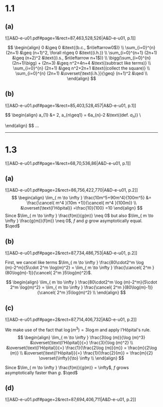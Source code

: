 
# 1.1

## (a)
![[A&D-e-u01.pdf#page=1&rect=87,463,528,526|A&D-e-u01, p.1]]


$$
\begin{align}
0 &\geq 0 &\text{(b.c., $n\leftarrow0$)} \\
\sum_{i=0}^{n} (2n+1) &\geq (n+1)^2, \forall n\geq 0 &\text{(i.h.)} \\
\sum_{i=0}^{n+1} (2n+1) &\geq (n+2)^2 &\text{(i.s., $n\leftarrow n+1$)} \\
\bigg(\sum_{i=0}^{n} (2n+1)\bigg) + (2n+3) &\geq n^2+4n+4 &\text{(subtract like terms)} \\
\sum_{i=0}^{n} (2n+1) &\geq n^2+2n+1 &\text{(collect the square)} \\
\sum_{i=0}^{n} (2n+1) &\overset{\text{i.h.}}{\geq} (n+1)^2 &\qed \\
\end{align}
$$



## (b)
![[A&D-e-u01.pdf#page=1&rect=85,403,528,457|A&D-e-u01, p.1]]

$$
\begin{align}
a_{1} &= 2, a_{n\geq1} = 6a_{n}-2 &\text{(def. $a_{n}$)} \\

\end{align}
$$
...
___

# 1.3
![[A&D-e-u01.pdf#page=1&rect=68,70,536,86|A&D-e-u01, p.1]]

## (a)
![[A&D-e-u01.pdf#page=2&rect=86,756,422,770|A&D-e-u01, p.2]]
$$
\begin{align}
\lim_{ m \to \infty } \frac{10m^5+90m^4}{100m^5} &= \frac{\cancel{ m^4 }(10m +1)}{\cancel{ m^4 }(100m)} \\
&\overset{\text{l'Hôpital}} =\frac{10}{100} =10
\end{align}
$$
Since $\lim_{ m \to \infty } \frac{f(m)}{g(m)} \neq 0$ but also $\lim_{ m \to \infty } \frac{g(m)}{f(m)} \neq 0$, $f$ and $g$ grow asymptotically equal.
$\qed$


## (b)
![[A&D-e-u01.pdf#page=2&rect=87,734,486,753|A&D-e-u01, p.2]]

First, we cancel like terms $\lim_{ m \to \infty } \frac{80\cdot2^m \log (m)-2^m}{5\cdot 2^m \log(m)^2} = \lim_{ m \to \infty } \frac{\cancel{ 2^m }(80\log(m)-1)}{\cancel{ 2^m }5\log(m)^2}$.

$$
\begin{align}
\lim_{ m \to \infty } \frac{80\cdot2^m \log (m)-2^m}{5\cdot 2^m \log(m)^2} = \lim_{ m \to \infty } \frac{\cancel{ 2^m }(80\log(m)-1)}{\cancel{ 2^m }5\log(m)^2}  \\
\end{align}
$$

## (c)
![[A&D-e-u01.pdf#page=2&rect=87,714,406,732|A&D-e-u01, p.2]]

We make use of the fact that $\log(m^3) =3\log m$ and apply l'Hôpital's rule.
$$
\begin{align}
\lim_{ m \to \infty } \frac{3\log (m)}{\log (m)^3} &\overset{\text{l'Hôpital}}{=} \frac{3}{\log (m)^2} \\
&\overset{\text{l'Hôpital}}{=} \frac{1}{\frac{2\log (m)}{m}} = \frac{m}{2\log (m)} \\
&\overset{\text{l'Hôpital}}{=} \frac{1}{\frac{2}{m}} = \frac{m}{2} \overset{\infty}{\to} \infty \\
\end{align}
$$

Since $\lim_{ m \to \infty } \frac{f(m)}{g(m)} = \infty$, $f$ grows asymptotically faster than $g$.
$\qed$

## (d)
![[A&D-e-u01.pdf#page=2&rect=87,694,406,711|A&D-e-u01, p.2]]

